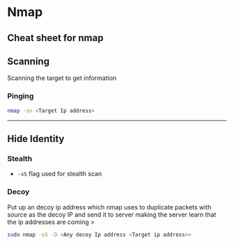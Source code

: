 # Nmap
Cheat sheet for nmap
----
## Scanning
Scanning the target to get information
### Pinging
```bash
nmap -sn <Target Ip address>
```
----
## Hide Identity

### Stealth
- `-sS` flag used for stealth scan
### Decoy 
Put up an decoy ip address which nmap uses to duplicate packets with source as the decoy IP and send it to server making the server learn that the ip addresses are coming >

```bash
sudo nmap -sS -D <Any decoy Ip address <Target ip address>>

